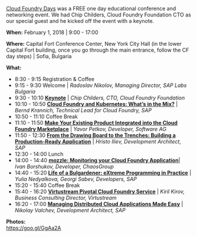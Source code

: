 [Cloud Foundry Days](https://www.cloudfoundry.org/cloudfoundrydays/) was a FREE one day educational conference and networking event. We had Chip Childers, Cloud Foundry Foundation CTO as our special guest and he kicked off the event with a keynote.

**When:** February 1, 2018 | 9:00 - 17:00

**Where:** Capital Fort Conference Center, New York City Hall (in the lower Capital Fort building, once you go through the main entrance, follow the CF day steps) | Sofia, Bulgaria

**What:**
* 8:30 - 9:15 Registration & Coffee
* 9:15 - 9:30 Welcome | _Radoslav Nikolov, Managing Director, SAP Labs Bulgaria_
* 9:30 - 10:10 [**Keynote**](https://drive.google.com/file/d/18mJneiG8Fzg6g3VZvb8DPHI5mqCRHjAJ/view?usp=sharing) | _Chip Childers, CTO, Cloud Foundry Foundation_
* 10:10 - 10:50 [**Cloud Foundry and Kubernetes: What’s in the Mix?**](https://drive.google.com/file/d/11R_RpUJBsUaklOgNUiaPSAct7FBqiIEE/view?usp=sharing) | _Bernd Krannich, Technical Lead for Cloud Foundry, SAP_
* 10:50 - 11:10 Coffee Break
* 11:10 - 11:50 [**Make Your Existing Product Integrated into the Cloud Foundry Marketplace**](https://drive.google.com/file/d/1VFNyZxreLa3qyYkVzphSU4d-4OggdzfH/view?usp=sharing) | _Yavor Petkov, Developer, Software AG_
* 11:50 - 12:30 [**From the Drawing Board to the Trenches: Building a Production-Ready Application**](https://www.slideshare.net/hsiliev/from-the-drawing-board-to-the-trenches-building-a-productionready-application) | _Hristo Iliev, Development Architect, SAP_
* 12:30 - 14:00 Lunch
* 14:00 - 14:40 [**mozzle: Monitoring your Cloud Foundry Application**](https://www.slideshare.net/IvanBorshukov/mozzle-monitoring-your-cloud-foundry-application)| _Ivan Borshukov, Developer, ChaosGroup_
* 14:40 - 15:20 [**Life of a Bulgardener: eXtreme Programming in Practice**](https://www.slideshare.net/GeorgiSabev/life-of-a-bulgardener-extreme-programming-in-practice) | _Yulia Nedyalkova, Georgi Sabev, Developers, SAP_
* 15:20 - 15:40 Coffee Break
* 15:40 - 16:20 [**Virtustream Pivotal Cloud Foundry Service**](https://drive.google.com/file/d/17qf81c74MN4ohtHqnHYCEEp23Gh0p16L/view?usp=sharing) | _Kiril Kirov, Business Consulting Director, Virtustream_
* 16:20 - 17:00 [**Managing Distributed Cloud Applications Made Easy**](https://drive.google.com/file/d/1DQqoiqNScp7RkQm-yiVMjmHjicBRLfei/view?usp=sharing) | _Nikolay Valchev, Development Architect, SAP_

**Photos:**   
https://goo.gl/GgAa2A 

